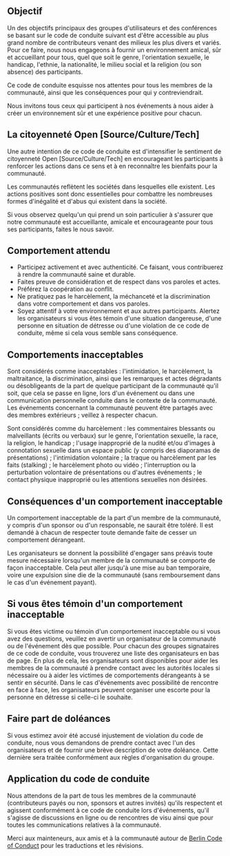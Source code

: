 ## Objectif

Un des objectifs principaux des groupes d'utilisateurs et des conférences se basant sur le code de conduite suivant est d'être accessible au plus grand nombre de contributeurs venant des milieux les plus divers et variés. Pour ce faire, nous nous engageons à fournir un environnement amical, sûr et accueillant pour tous, quel que soit le genre, l'orientation sexuelle, le handicap, l'ethnie, la nationalité, le milieu social et la religion (ou son absence) des participants.

Ce code de conduite esquisse nos attentes pour tous les membres de la communauté, ainsi que les conséquences pour qui y contreviendrait.

Nous invitons tous ceux qui participent à nos événements à nous aider à créer un environnement sûr et une expérience positive pour chacun.

## La citoyenneté Open [Source/Culture/Tech]

Une autre intention de ce code de conduite est d'intensifier le sentiment de citoyenneté Open [Source/Culture/Tech] en encourageant les participants à renforcer les actions dans ce sens et à en reconnaître les bienfaits pour la communauté.

Les communautés reflètent les sociétés dans lesquelles elle existent. Les actions positives sont donc essentielles pour combattre les nombreuses formes d'inégalité et d'abus qui existent dans la société.

Si vous observez quelqu'un qui prend un soin particulier à s'assurer que notre communauté est accueillante, amicale et encourageante pour tous ses participants, faites le nous savoir.

## Comportement attendu

* Participez activement et avec authenticité. Ce faisant, vous contribuerez à rendre la communauté saine et durable.
* Faites preuve de considération et de respect dans vos paroles et actes.
* Préférez la coopération au conflit.
* Ne pratiquez pas le harcèlement, la méchanceté et la discrimination dans votre comportement et dans vos paroles.
* Soyez attentif à votre environnement et aux autres participants. Alertez les organisateurs si vous êtes témoin d'une situation dangereuse, d'une personne en situation de détresse ou d'une violation de ce code de conduite, même si cela vous semble sans conséquence.

## Comportements inacceptables

Sont considérés comme inacceptables : l'intimidation, le harcèlement, la maltraitance, la discrimination, ainsi que les remarques et actes dégradants ou désobligeants de la part de quelque participant de la communauté qu'il soit, que cela se passe en ligne, lors d'un événement ou dans une communication personnelle conduite dans le contexte de la communauté. Les événements concernant la communauté peuvent être partagés avec des membres extérieurs ; veillez à respecter chacun.

Sont considérés comme du harcèlement : les commentaires blessants ou malveillants (écrits ou verbaux) sur le genre, l'orientation sexuelle, la race, la religion, le handicap ; l'usage inapproprié de la nudité et/ou d'images à connotation sexuelle dans un espace public (y compris des diaporamas de présentations) ; l'intimidation volontaire ; la traque ou harcèlement par les faits (stalking) ; le harcèlement photo ou vidéo ; l'interruption ou la perturbation volontaire de présentations ou d'autres événements ; le contact physique inapproprié ou les attentions sexuelles non désirées.

## Conséquences d'un comportement inacceptable

Un comportement inacceptable de la part d'un membre de la communauté, y compris d'un sponsor ou d'un responsable, ne saurait être toléré. Il est demandé à chacun de respecter toute demande faite de cesser un comportement dérangeant.

Les organisateurs se donnent la possibilité d'engager sans préavis toute mesure nécessaire lorsqu'un membre de la communauté se comporte de façon inacceptable. Cela peut aller jusqu'à une mise au ban temporaire, voire une expulsion sine die de la communauté (sans remboursement dans le cas d'un événement payant).

## Si vous êtes témoin d'un comportement inacceptable

Si vous êtes victime ou témoin d'un comportement inacceptable ou si vous avez des questions, veuillez en avertir un organisateur de la communauté ou de l'événement dès que possible. Pour chacun des groupes signataires de ce code de conduite, vous trouverez une liste des organisateurs en bas de page. En plus de cela, les organisateurs sont disponibles pour aider les membres de la communauté à prendre contact avec les autorités locales si nécessaire ou à aider les victimes de comportements dérangeants à se sentir en sécurité. Dans le cas d'événements avec possibilité de rencontre en face à face, les organisateurs peuvent organiser une escorte pour la personne en détresse si celle-ci le souhaite.

## Faire part de doléances

Si vous estimez avoir été accusé injustement de violation du code de conduite, nous vous demandons de prendre contact avec l'un des organisateurs et de fournir une brève description de votre doléance. Cette dernière sera traitée conformément aux règles d'organisation du groupe.

## Application du code de conduite

Nous attendons de la part de tous les membres de la communauté (contributeurs payés ou non, sponsors et autres invités) qu'ils respectent et agissent conformément à ce code de conduite lors d'événements, qu'il s'agisse de discussions en ligne ou de rencontres de visu ainsi que pour toutes les communications relatives à la communauté.

Merci aux mainteneurs, aux amis et à la communauté autour de [Berlin Code of Conduct](http://berlincodeofconduct.org) pour les traductions et les révisions.
